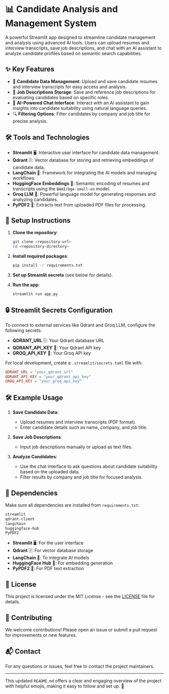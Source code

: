 
# 📊 Candidate Analysis and Management System

A powerful Streamlit app designed to streamline candidate management and analysis using advanced AI tools. Users can upload resumes and interview transcripts, save job descriptions, and chat with an AI assistant to analyze candidate profiles based on semantic search capabilities.

## ✨ Key Features

- 📝 **Candidate Data Management**: Upload and save candidate resumes and interview transcripts for easy access and analysis.
- 📑 **Job Descriptions Storage**: Save and reference job descriptions for evaluating candidates based on specific roles.
- 🤖 **AI-Powered Chat Interface**: Interact with an AI assistant to gain insights into candidate suitability using natural language queries.
- 🔍 **Filtering Options**: Filter candidates by company and job title for precise analysis.

## 🛠️ Tools and Technologies

- **Streamlit** 🖥️: Interactive user interface for candidate data management.
- **Qdrant** 🗄️: Vector database for storing and retrieving embeddings of candidate data.
- **LangChain** 🔗: Framework for integrating the AI models and managing workflows.
- **HuggingFace Embeddings** 🤗: Semantic encoding of resumes and transcripts using the `BAAI/bge-small-en` model.
- **Groq LLM** 🧠: Powerful language model for generating responses and analyzing candidates.
- **PyPDF2** 📄: Extracts text from uploaded PDF files for processing.

## 🚀 Setup Instructions

1. **Clone the repository**:
   ```bash
   git clone <repository-url>
   cd <repository-directory>
   ```

2. **Install required packages**:
   ```bash
   pip install -r requirements.txt
   ```

3. **Set up Streamlit secrets** (see below for details).

4. **Run the app**:
   ```bash
   streamlit run app.py
   ```

## 🔒 Streamlit Secrets Configuration

To connect to external services like Qdrant and Groq LLM, configure the following secrets:

- **QDRANT_URL** 🗄️: Your Qdrant database URL
- **QDRANT_API_KEY** 🔑: Your Qdrant API key
- **GROQ_API_KEY** 🔑: Your Groq API key

For local development, create a `.streamlit/secrets.toml` file with:

```toml
QDRANT_URL = "your_qdrant_url"
QDRANT_API_KEY = "your_qdrant_api_key"
GROQ_API_KEY = "your_groq_api_key"
```

## 🛠️ Example Usage

1. **Save Candidate Data**:
   - Upload resumes and interview transcripts (PDF format).
   - Enter candidate details such as name, company, and job title.

2. **Save Job Descriptions**:
   - Input job descriptions manually or upload as text files.

3. **Analyze Candidates**:
   - Use the chat interface to ask questions about candidate suitability based on the uploaded data.
   - Filter results by company and job title for focused analysis.

## 🧰 Dependencies

Make sure all dependencies are installed from `requirements.txt`:

```bash
streamlit
qdrant-client
langchain
huggingface-hub
PyPDF2
```

- **Streamlit** 🖥️: For the user interface
- **Qdrant** 🗄️: For vector database storage
- **LangChain** 🔗: To integrate AI models
- **HuggingFace Hub** 🤗: For embedding generation
- **PyPDF2** 📄: For PDF text extraction

## 📜 License

This project is licensed under the MIT License - see the [LICENSE](LICENSE) file for details.

## 🤝 Contributing

We welcome contributions! Please open an issue or submit a pull request for improvements or new features.

## 📬 Contact

For any questions or issues, feel free to contact the project maintainers.

---

This updated `README.md` offers a clear and engaging overview of the project with helpful emojis, making it easy to follow and set up. 🎉
